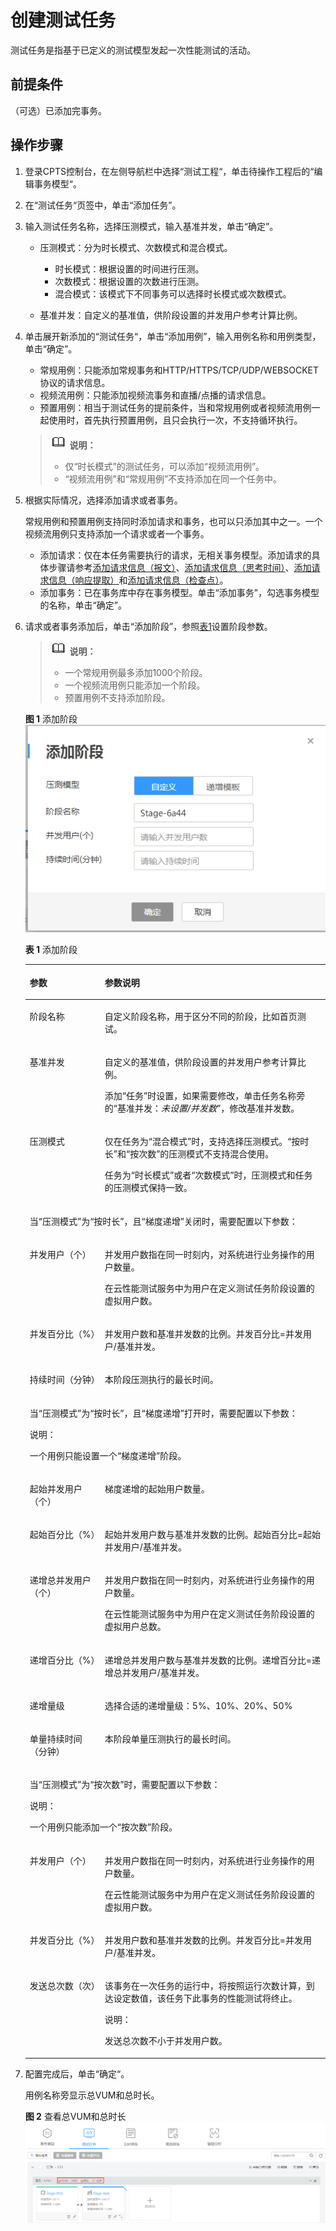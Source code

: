 # 创建测试任务<a name="cpts_01_0051"></a>

测试任务是指基于已定义的测试模型发起一次性能测试的活动。

## 前提条件<a name="section19911020133916"></a>

（可选）已添加完事务。

## 操作步骤<a name="section1292411341135"></a>

1.  登录CPTS控制台，在左侧导航栏中选择“测试工程“，单击待操作工程后的“编辑事务模型“。
2.  在“测试任务“页签中，单击“添加任务”。
3.  输入测试任务名称，选择压测模式，输入基准并发，单击“确定”。
    -   压测模式：分为时长模式、次数模式和混合模式。
        -   时长模式：根据设置的时间进行压测。
        -   次数模式：根据设置的次数进行压测。
        -   混合模式：该模式下不同事务可以选择时长模式或次数模式。

    -   基准并发：自定义的基准值，供阶段设置的并发用户参考计算比例。

4.  单击展开新添加的“测试任务“，单击“添加用例”，输入用例名称和用例类型，单击“确定”。

    -   常规用例：只能添加常规事务和HTTP/HTTPS/TCP/UDP/WEBSOCKET协议的请求信息。
    -   视频流用例：只能添加视频流事务和直播/点播的请求信息。
    -   预置用例：相当于测试任务的提前条件，当和常规用例或者视频流用例一起使用时，首先执行预置用例，且只会执行一次，不支持循环执行。

    >![](public_sys-resources/icon-note.gif) **说明：**   
    >-   仅“时长模式”的测试任务，可以添加“视频流用例”。  
    >-   “视频流用例”和“常规用例”不支持添加在同一个任务中。  

5.  根据实际情况，选择添加请求或者事务。

    常规用例和预置用例支持同时添加请求和事务，也可以只添加其中之一。一个视频流用例只支持添加一个请求或者一个事务。

    -   添加请求：仅在本任务需要执行的请求，无相关事务模型。添加请求的具体步骤请参考[添加请求信息（报文）](添加请求信息（报文）.md)、[添加请求信息（思考时间）](添加请求信息（思考时间）.md)、[添加请求信息（响应提取）](添加请求信息（响应提取）.md)和[添加请求信息（检查点）](添加请求信息（检查点）.md)。
    -   添加事务：已在事务库中存在事务模型。单击“添加事务”，勾选事务模型的名称，单击“确定”。

6.  请求或者事务添加后，单击“添加阶段”，参照[表1](#table75884531724)设置阶段参数。

    >![](public_sys-resources/icon-note.gif) **说明：**   
    >-   一个常规用例最多添加1000个阶段。  
    >-   一个视频流用例只能添加一个阶段。  
    >-   预置用例不支持添加阶段。  

    **图 1**  添加阶段<a name="fig7236232530"></a>  
    ![](figures/添加阶段.png "添加阶段")

    **表 1**  添加阶段

    <a name="table75884531724"></a>
    <table><thead align="left"><tr id="row158619531522"><th class="cellrowborder" valign="top" width="25%" id="mcps1.2.3.1.1"><p id="p17586165314218"><a name="p17586165314218"></a><a name="p17586165314218"></a>参数</p>
    </th>
    <th class="cellrowborder" valign="top" width="75%" id="mcps1.2.3.1.2"><p id="p45861531022"><a name="p45861531022"></a><a name="p45861531022"></a>参数说明</p>
    </th>
    </tr>
    </thead>
    <tbody><tr id="row18663157193210"><td class="cellrowborder" valign="top" width="25%" headers="mcps1.2.3.1.1 "><p id="p1020811420328"><a name="p1020811420328"></a><a name="p1020811420328"></a>阶段名称</p>
    </td>
    <td class="cellrowborder" valign="top" width="75%" headers="mcps1.2.3.1.2 "><p id="p202081914163217"><a name="p202081914163217"></a><a name="p202081914163217"></a>自定义阶段名称，用于区分不同的阶段，比如首页测试。</p>
    </td>
    </tr>
    <tr id="row12826553111910"><td class="cellrowborder" valign="top" width="25%" headers="mcps1.2.3.1.1 "><p id="p358521930"><a name="p358521930"></a><a name="p358521930"></a>基准并发</p>
    </td>
    <td class="cellrowborder" valign="top" width="75%" headers="mcps1.2.3.1.2 "><p id="p19751123517175"><a name="p19751123517175"></a><a name="p19751123517175"></a>自定义的基准值，供阶段设置的并发用户参考计算比例。</p>
    <p id="p5585713314"><a name="p5585713314"></a><a name="p5585713314"></a>添加“任务”时设置，如果需要修改，单击任务名称旁的“基准并发：<em id="i9824721193811"><a name="i9824721193811"></a><a name="i9824721193811"></a>未设置/并发数</em>”，修改基准并发数。</p>
    </td>
    </tr>
    <tr id="row95860531729"><td class="cellrowborder" valign="top" width="25%" headers="mcps1.2.3.1.1 "><p id="p1258615319212"><a name="p1258615319212"></a><a name="p1258615319212"></a>压测模式</p>
    </td>
    <td class="cellrowborder" valign="top" width="75%" headers="mcps1.2.3.1.2 "><p id="p109921552132510"><a name="p109921552132510"></a><a name="p109921552132510"></a>仅在任务为“混合模式”时，支持选择压测模式。“按时长”和“按次数”的压测模式不支持混合使用。</p>
    <p id="p10240177155615"><a name="p10240177155615"></a><a name="p10240177155615"></a>任务为“时长模式”或者“次数模式”时，压测模式和任务的压测模式保持一致。</p>
    </td>
    </tr>
    <tr id="row558619531725"><td class="cellrowborder" colspan="2" valign="top" headers="mcps1.2.3.1.1 mcps1.2.3.1.2 "><p id="p17586145311214"><a name="p17586145311214"></a><a name="p17586145311214"></a>当“压测模式”为“按时长”，且“梯度递增”关闭时，需要配置以下参数：</p>
    </td>
    </tr>
    <tr id="row45871530219"><td class="cellrowborder" valign="top" width="25%" headers="mcps1.2.3.1.1 "><p id="p105875531826"><a name="p105875531826"></a><a name="p105875531826"></a>并发用户（个）</p>
    </td>
    <td class="cellrowborder" valign="top" width="75%" headers="mcps1.2.3.1.2 "><p id="p5640153119404"><a name="p5640153119404"></a><a name="p5640153119404"></a>并发用户数指在同一时刻内，对系统进行业务操作的用户数量。</p>
    <p id="p1458717532022"><a name="p1458717532022"></a><a name="p1458717532022"></a>在云性能测试服务中为用户在定义测试任务阶段设置的虚拟用户数。</p>
    </td>
    </tr>
    <tr id="row1178161671817"><td class="cellrowborder" valign="top" width="25%" headers="mcps1.2.3.1.1 "><p id="p197931619187"><a name="p197931619187"></a><a name="p197931619187"></a>并发百分比（%）</p>
    </td>
    <td class="cellrowborder" valign="top" width="75%" headers="mcps1.2.3.1.2 "><p id="p17515339112518"><a name="p17515339112518"></a><a name="p17515339112518"></a>并发用户数和基准并发数的比例。并发百分比=并发用户/基准并发。</p>
    </td>
    </tr>
    <tr id="row13560132151812"><td class="cellrowborder" valign="top" width="25%" headers="mcps1.2.3.1.1 "><p id="p1158613538216"><a name="p1158613538216"></a><a name="p1158613538216"></a>持续时间（分钟）</p>
    </td>
    <td class="cellrowborder" valign="top" width="75%" headers="mcps1.2.3.1.2 "><p id="p15876531929"><a name="p15876531929"></a><a name="p15876531929"></a>本阶段压测执行的最长时间。</p>
    </td>
    </tr>
    <tr id="row958715313215"><td class="cellrowborder" colspan="2" valign="top" headers="mcps1.2.3.1.1 mcps1.2.3.1.2 "><p id="p175872536216"><a name="p175872536216"></a><a name="p175872536216"></a>当“压测模式”为“按时长”，且“梯度递增”打开时，需要配置以下参数：</p>
    <div class="note" id="note058775310212"><a name="note058775310212"></a><a name="note058775310212"></a><span class="notetitle"> 说明： </span><div class="notebody"><p id="p15877531623"><a name="p15877531623"></a><a name="p15877531623"></a>一个用例只能设置一个“梯度递增”阶段。</p>
    </div></div>
    </td>
    </tr>
    <tr id="row119977991810"><td class="cellrowborder" valign="top" width="25%" headers="mcps1.2.3.1.1 "><p id="p19979931813"><a name="p19979931813"></a><a name="p19979931813"></a>起始并发用户（个）</p>
    </td>
    <td class="cellrowborder" valign="top" width="75%" headers="mcps1.2.3.1.2 "><p id="p1799710915183"><a name="p1799710915183"></a><a name="p1799710915183"></a>梯度递增的起始用户数量。</p>
    </td>
    </tr>
    <tr id="row6195154012714"><td class="cellrowborder" valign="top" width="25%" headers="mcps1.2.3.1.1 "><p id="p7195940152717"><a name="p7195940152717"></a><a name="p7195940152717"></a>起始百分比（%）</p>
    </td>
    <td class="cellrowborder" valign="top" width="75%" headers="mcps1.2.3.1.2 "><p id="p18195184032713"><a name="p18195184032713"></a><a name="p18195184032713"></a>起始并发用户数与基准并发数的比例。起始百分比=起始并发用户/基准并发。</p>
    </td>
    </tr>
    <tr id="row135871553424"><td class="cellrowborder" valign="top" width="25%" headers="mcps1.2.3.1.1 "><p id="p115871853228"><a name="p115871853228"></a><a name="p115871853228"></a>递增总并发用户（个）</p>
    </td>
    <td class="cellrowborder" valign="top" width="75%" headers="mcps1.2.3.1.2 "><p id="p19259204431214"><a name="p19259204431214"></a><a name="p19259204431214"></a>并发用户数指在同一时刻内，对系统进行业务操作的用户数量。</p>
    <p id="p1358717532211"><a name="p1358717532211"></a><a name="p1358717532211"></a>在云性能测试服务中为用户在定义测试任务阶段设置的虚拟用户总数。</p>
    </td>
    </tr>
    <tr id="row114660519296"><td class="cellrowborder" valign="top" width="25%" headers="mcps1.2.3.1.1 "><p id="p44663518294"><a name="p44663518294"></a><a name="p44663518294"></a>递增百分比（%）</p>
    </td>
    <td class="cellrowborder" valign="top" width="75%" headers="mcps1.2.3.1.2 "><p id="p1346605192914"><a name="p1346605192914"></a><a name="p1346605192914"></a>递增总并发用户数与基准并发数的比例。递增百分比=递增总并发用户/基准并发。</p>
    </td>
    </tr>
    <tr id="row185871531429"><td class="cellrowborder" valign="top" width="25%" headers="mcps1.2.3.1.1 "><p id="p11587205312218"><a name="p11587205312218"></a><a name="p11587205312218"></a>递增量级</p>
    </td>
    <td class="cellrowborder" valign="top" width="75%" headers="mcps1.2.3.1.2 "><p id="p175876532021"><a name="p175876532021"></a><a name="p175876532021"></a>选择合适的递增量级：5%、10%、20%、50%</p>
    </td>
    </tr>
    <tr id="row3588953129"><td class="cellrowborder" valign="top" width="25%" headers="mcps1.2.3.1.1 "><p id="p95871453121"><a name="p95871453121"></a><a name="p95871453121"></a>单量持续时间（分钟）</p>
    </td>
    <td class="cellrowborder" valign="top" width="75%" headers="mcps1.2.3.1.2 "><p id="p155871753928"><a name="p155871753928"></a><a name="p155871753928"></a>本阶段单量压测执行的最长时间。</p>
    </td>
    </tr>
    <tr id="row1659910578192"><td class="cellrowborder" colspan="2" valign="top" headers="mcps1.2.3.1.1 mcps1.2.3.1.2 "><p id="p12458156122211"><a name="p12458156122211"></a><a name="p12458156122211"></a>当“压测模式”为“按次数”时，需要配置以下参数：</p>
    <div class="note" id="note84221253162216"><a name="note84221253162216"></a><a name="note84221253162216"></a><span class="notetitle"> 说明： </span><div class="notebody"><p id="p7423353112213"><a name="p7423353112213"></a><a name="p7423353112213"></a>一个用例只能添加一个“按次数”阶段。</p>
    </div></div>
    </td>
    </tr>
    <tr id="row1186718572221"><td class="cellrowborder" valign="top" width="25%" headers="mcps1.2.3.1.1 "><p id="p4867145792214"><a name="p4867145792214"></a><a name="p4867145792214"></a>并发用户（个）</p>
    </td>
    <td class="cellrowborder" valign="top" width="75%" headers="mcps1.2.3.1.2 "><p id="p592332012206"><a name="p592332012206"></a><a name="p592332012206"></a>并发用户数指在同一时刻内，对系统进行业务操作的用户数量。</p>
    <p id="p786735792216"><a name="p786735792216"></a><a name="p786735792216"></a>在云性能测试服务中为用户在定义测试任务阶段设置的虚拟用户数。</p>
    </td>
    </tr>
    <tr id="row210083215316"><td class="cellrowborder" valign="top" width="25%" headers="mcps1.2.3.1.1 "><p id="p1943819335319"><a name="p1943819335319"></a><a name="p1943819335319"></a>并发百分比（%）</p>
    </td>
    <td class="cellrowborder" valign="top" width="75%" headers="mcps1.2.3.1.2 "><p id="p164388333315"><a name="p164388333315"></a><a name="p164388333315"></a>并发用户数和基准并发数的比例。并发百分比=并发用户/基准并发。</p>
    </td>
    </tr>
    <tr id="row1325180182313"><td class="cellrowborder" valign="top" width="25%" headers="mcps1.2.3.1.1 "><p id="p032515012231"><a name="p032515012231"></a><a name="p032515012231"></a>发送总次数（次）</p>
    </td>
    <td class="cellrowborder" valign="top" width="75%" headers="mcps1.2.3.1.2 "><p id="p1832520162318"><a name="p1832520162318"></a><a name="p1832520162318"></a>该事务在一次任务的运行中，将按照运行次数计算，到达设定数值，该任务下此事务的性能测试将终止。</p>
    <div class="note" id="note209993147267"><a name="note209993147267"></a><a name="note209993147267"></a><span class="notetitle"> 说明： </span><div class="notebody"><p id="p1599931472610"><a name="p1599931472610"></a><a name="p1599931472610"></a>发送总次数不小于并发用户数。</p>
    </div></div>
    </td>
    </tr>
    </tbody>
    </table>

7.  配置完成后，单击“确定“。

    用例名称旁显示总VUM和总时长。

    **图 2**  查看总VUM和总时长<a name="fig940213208481"></a>  
    ![](figures/查看总VUM和总时长.png "查看总VUM和总时长")


